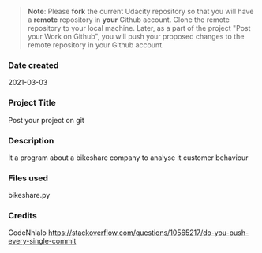 >**Note**: Please **fork** the current Udacity repository so that you will have a **remote** repository in **your** Github account. Clone the remote repository to your local machine. Later, as a part of the project "Post your Work on Github", you will push your proposed changes to the remote repository in your Github account.

### Date created
2021-03-03

### Project Title
Post your project on git

### Description
It a program about a bikeshare company to analyse it customer behaviour

### Files used
bikeshare.py

### Credits
CodeNhlalo
https://stackoverflow.com/questions/10565217/do-you-push-every-single-commit

